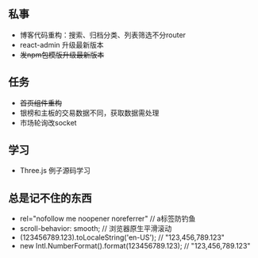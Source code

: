 ## 私事

* 博客代码重构：搜索、归档分类、列表筛选不分router
* react-admin 升级最新版本
* ~~发npm包模版升级最新版本~~

## 任务

* ~~首页组件重构~~
* 银榜和主板的交易数据不同，获取数据需处理
* 市场轮询改socket

## 学习

* Three.js 例子源码学习

## 总是记不住的东西

* rel="nofollow me noopener noreferrer" // a标签防钓鱼
* scroll-behavior: smooth; // 浏览器原生平滑滚动
* (123456789.123).toLocaleString('en-US'); // "123,456,789.123"
* new Intl.NumberFormat().format(123456789.123); // "123,456,789.123"
